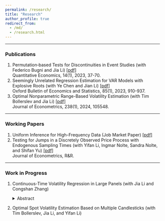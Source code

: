 ```yaml
---
permalink: /research/
title: "Research"
author_profile: true
redirect_from: 
  - /md/
  - /research.html
---
```



<style>
journal { font-weight: 400;
font-style: italic; 
white-space: nowrap;}
</style>


------
### Publications

1. Permutation‐based Tests for Discontinuities in Event Studies (with Federico Bugni and Jia Li) [[pdf]](https://lqyjasonlee.github.io/files/quan200248.pdf) <br>
   <span style=journal>Quantitative Economics</span>, 14(1), 2023, 37-70.
1. Seemingly Unrelated Regression Estimation for VAR Models with Explosive Roots (with Ye Chen and Jian Li) [[pdf]](https://lqyjasonlee.github.io/files/OBES_SUR.pdf) <br>
   <span style=journal>Oxford Bulletin of Economics and Statistics</span>, 85(1), 2023, 910-937.
1. Optimal Nonparametric Range-Based Volatility Estimation (with Tim Bollerslev and Jia Li) [[pdf]](https://lqyjasonlee.github.io/files/decision.pdf) <br>
   <span style=journal>Journal of Econometrics</span>, 238(1), 2024, 105548.

------
### Working Papers

1. Uniform Inference for High-Frequency Data (<span style=journal>Job Market Paper</span>)  [[pdf]](https://lqyjasonlee.github.io/files/state.pdf)
1. Testing for Jumps in a Discretely Observed Price Process with Endogenous Sampling Times (with Yifan Li, Ingmar Nolte, Sandra Nolte, and Shifan Yu) [[pdf]](https://lqyjasonlee.github.io/files/pds_jump.pdf) <br>
   <span style=journal>Journal of Econometrics</span>, R&R.



------
### Work in Progress

1. Continuous-Time Volatility Regression in Large Panels (with Jia Li and Congshan Zhang)
   <details>
   <summary>Abstract</summary>
   This paper studies a semiparametric inference procedure for a finite-dimensional parameter in a continuous-time regression model involving high-frequency data in a large cross-section. The model concerns the relationship between a noisy dependent process and a possibly nonlinear transform of stochastic volatility over a fixed time span, with its coefficients allowed to depend on a set of firm-specific characteristics. The construction of the estimator involves two steps: the nonparametric recovery of stochastic volatility processes, followed by a parametric second stage that uses the volatility estimates. We show that the estimator admits a central limit theorem and provide a consistent estimator of the asymptotic variance based on a factor-analytic method. The finite sample performance of the inference procedure is satisfactory in a realistically calibrated Monte Carlo setting. In a novel empirical application, we study the relationship between bid-ask spread and the spot standard deviation of asset price. The slope coefficient estimate, which measures the heterogeneous level of information asymmetry, is closely related to firm characteristics such as measures of valuation uncertainty and institutional ownership.
    </details>

2. Optimal Spot Volatility Estimation Based on Multiple Candlesticks (with Tim Bollerslev, Jia Li, and Yifan Li)


  
